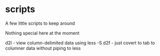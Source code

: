 # scripts
A few little scripts to keep around

Nothing special here at the moment

d2l - view column-delimited data using less -S
d2f - just covert to tab to columner data without piping to less
